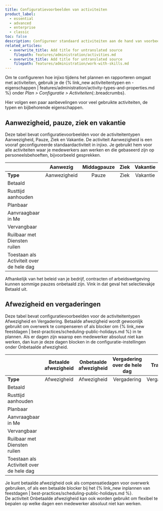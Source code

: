 ```yaml
---
title: Configuratievoorbeelden van activiteiten
product_label:
  - essential
  - advanced
  - enterprise
  - classic
toc: false
description: Configureer standaard activiteiten aan de hand van voorbeelden.
related_articles:
  - overwrite_title: Add title for untranslated source
    filepath: features/administration/activities.md
  - overwrite_title: Add title for untranslated source
    filepath: features/administration/work-with-skills.md
---
```


Om te configureren hoe injixo tijdens het plannen en rapporteren omgaat met activiteiten, gebruik je de {% link_new activiteitentypen en -eigenschappen | features/administration/activity-types-and-properties.md %} onder _Plan > Configuratie > Activiteiten_{:.breadcrumbs}.

Hier volgen een paar aanbevelingen voor veel gebruikte activiteiten, de typen en bijbehorende eigenschappen.

## Aanwezigheid, pauze, ziek en vakantie

Deze tabel bevat configuratievoorbeelden voor de activiteitentypen Aanwezigheid, Pauze, Ziek en Vakantie.
De activiteit Aanwezigheid is een vooraf geconfigureerde standaardactiviteit in injixo. Je gebruikt hem voor alle activiteiten waar je medewerkers aan werken en die gebaseerd zijn op personeelsbehoeften, bijvoorbeeld gesprekken. 

<div class="table__wrapper" markdown="1">

<style>
table {
   width: 100%;
}
</style>

|                                        |  Aanwezig  | Middagpauze |         Ziek         |  Vakantie |
| ------------------------------------------- | :---------------------: | :----------------------: | :---------------------: | :---------------------: |
| **Type**                                        |         Aanwezigheid         |          Pauze           |         Ziek         |        Vakantie         |
| Betaald                                        | <i class="fa fa-check"> |                          | <i class="fa fa-check"> | <i class="fa fa-check"> |
| Rusttijd aanhouden                     | <i class="fa fa-check"> |                          |                         |
| Planbaar                                   | <i class="fa fa-check"> |                          |                         |
| Aanvraagbaar in Me                                 |                         | <i class="fa fa-check">  |                         | <i class="fa fa-check"> |
| Vervangbaar                                 | <i class="fa fa-check"> |                          |                         |
| Ruilbaar met Diensten ruilen            | <i class="fa fa-check"> | <i class="fa fa-check">  |                         |
| Toestaan als Activiteit over de hele dag                  |                         |                          | <i class="fa fa-check"> | <i class="fa fa-check"> |

</div>

Afhankelijk van het beleid van je bedrijf, contracten of arbeidswetgeving kunnen sommige pauzes onbetaald zijn. Vink in dat geval het selectievakje Betaald uit.

## Afwezigheid en vergaderingen

Deze tabel bevat configuratievoorbeelden voor de activiteitentypen Afwezigheid en Vergadering.
Betaalde afwezigheid wordt gewoonlijk gebruikt om overwerk te compenseren of als blocker om  {% link_new feestdagen | best-practices/scheduling-public-holidays.md %} in te plannen.
Als er dagen zijn waarop een medewerker absoluut niet kan werken, dan kun je deze dagen blocken in de configuratie-instellingen onder Onbetaalde afwezigheid.

<div class="table__wrapper" markdown="1">

|                                          | Betaalde afwezigheid | Onbetaalde afwezigheid |    Vergadering over de hele dag     |  Training  |
| --------------------------------------------- | :-----------------------: | :-------------------------: | :---------------------: | :---------------------: |
| **Type**                                          |          Afwezigheid          |           Afwezigheid           |         Vergadering         |         Vergadering         |
| Betaald                                          |  <i class="fa fa-check">  |                             | <i class="fa fa-check"> | <i class="fa fa-check"> |
| Rusttijd aanhouden                       |                           |                             | <i class="fa fa-check"> |
| Planbaar                                     |                           |                             |                         |
| Aanvraagbaar in Me                                   |  <i class="fa fa-check">  |   <i class="fa fa-check">   |                         |
| Vervangbaar                                   |                           |                             |                         |
| Ruilbaar met Diensten ruilen              |                           |                             |                         |
| Toestaan als Activiteit over de hele dag                    |  <i class="fa fa-check">  |   <i class="fa fa-check">   |                         | <i class="fa fa-check"> |

</div>

Je kunt betaalde afwezigheid ook als compensatiedagen voor overwerk gebruiken, of als een betaalde blocker bij het {% link_new inplannen van feestdagen | best-practices/scheduling-public-holidays.md %}.<br>
De activiteit Onbetaalde afwezigheid kan ook worden gebruikt om flexibel te bepalen op welke dagen een medewerker absoluut niet kan werken.
